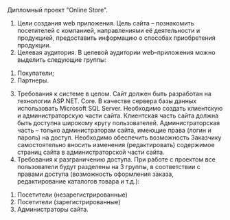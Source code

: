 ﻿Дипломный проект "Online Store".
1. Цели создания web приложения.
Цель сайта – познакомить посетителей с компанией, направлениями её деятельности и продукцией, предоставить информацию о способах приобретения продукции.
2. Целевая аудитория.
В целевой аудитории web–приложения можно выделить следующие группы:
1) Покупатели;
2) Партнеры.
3. Требования к системе в целом.
Сайт должен быть разработан на технологии ASP.NET. Core. В качестве сервера базы данных использовать Microsoft SQL Server. Необходимо создать клиентскую и администраторскую части сайта. 
Клиентская часть сайта должна быть доступна широкому кругу пользователей. Администраторская часть – только администраторам сайта, имеющие права (логин и пароль) на доступ. Необходимо 
обеспечить возможность Заказчику самостоятельно вносить изменения (редактировать) содержимое страниц сайта в администраторской части сайта.
4. Требования к разграничению доступа.
При работе с проектом все пользователи будут разделены на 3 группы, в соответствии с правами доступа (возможность оформления заказа, редактирование каталогов товара и т.д.):
1) Посетители (незарегистрированные)
2) Посетители (зарегистрированные)
3) Администраторы сайта.

 
